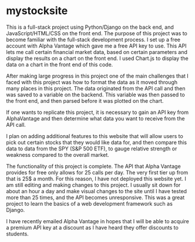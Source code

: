 # mystocksite

This is a full-stack project using Python/Django on the back end, and JavaScript/HTML/CSS on the front end. The purpose of this project was to become familiar with the full-stack 
development process. I set up a free account with Alpha Vantage which gave me a free API key to use. This API lets me call certain financial market data, based on certain parameters
and display the results on a chart on the front end. I used Chart.js to display the data on a chart in the front end of this code.

After making large progress in this project one of the main challenges that I faced with this project was how to format the data as it moved through many places in this project. 
The data originated from the API call and then was saved to a variable on the backend. This variable was then passed to the front end, and then parsed before it was plotted on the 
chart. 

If one wants to replicate this project, it is necessary to gain an API key from AlphaVantage and then determine what data you want to receive from the API call. 

I plan on adding additional features to this website that will allow users to pick out certain stocks that they would like data for, and then compare this data to data from the 
SPY (S&P 500 ETF), to gauge relative strength or weakness compared to the overall market. 

The functionality of this project is complete. The API that Alpha Vantage provides for free only allows for 25 calls per day. The very first tier up from that is 25$ a month. For this reason, I have not deployed this website yet. I am still editing and making changes to this project. I usually sit down for about an hour a day and make visual changes to the site until I have tested more than 25 times, and the API becomes unresponsive. This was a great project to learn the basics of a web development framework such as Django. 

I have recently emailed Alpha Vantage in hopes that I will be able to acquire a premium API key at a discount as I have heard they offer discounts to students. 
